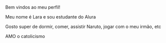 Bem vindos ao meu perfil!

Meu nome é Lara e sou estudante do Alura

Gosto super de dormir, comer, assistir Naruto, jogar com o meu irmão, etc

AMO o catolicismo
